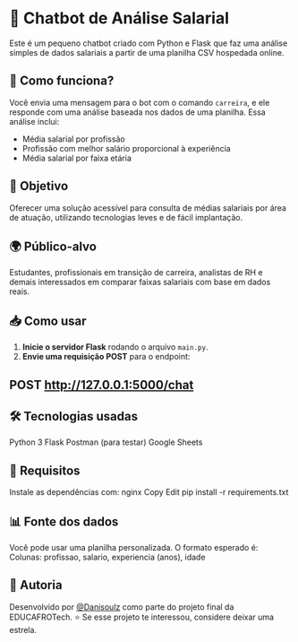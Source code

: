 # 🤖 Chatbot de Análise Salarial

Este é um pequeno chatbot criado com Python e Flask que faz uma análise simples de dados salariais a partir de uma planilha CSV hospedada online.

## 🚀 Como funciona?

Você envia uma mensagem para o bot com o comando `carreira`, e ele responde com uma análise baseada nos dados de uma planilha. Essa análise inclui:

- Média salarial por profissão
- Profissão com melhor salário proporcional à experiência
- Média salarial por faixa etária

## 🎯 Objetivo
Oferecer uma solução acessível para consulta de médias salariais por área de atuação, utilizando tecnologias leves e de fácil implantação.

## 🌍 Público-alvo
Estudantes, profissionais em transição de carreira, analistas de RH e demais interessados em comparar faixas salariais com base em dados reais.

## 📥 Como usar

1. **Inicie o servidor Flask** rodando o arquivo `main.py`.
2. **Envie uma requisição POST** para o endpoint:

## POST http://127.0.0.1:5000/chat

## 🛠 Tecnologias usadas
Python 3
Flask
Postman (para testar)
Google Sheets

## 📄 Requisitos
Instale as dependências com:
nginx
Copy
Edit
pip install -r requirements.txt


## 📊 Fonte dos dados
Você pode usar uma planilha personalizada. O formato esperado é:
Colunas: profissao, salario, experiencia (anos), idade

## 👤 Autoria

Desenvolvido por [@Danisoulz](https://github.com/Danisoulz) como parte do projeto final da EDUCAFROTech.
⭐ Se esse projeto te interessou, considere deixar uma estrela.
